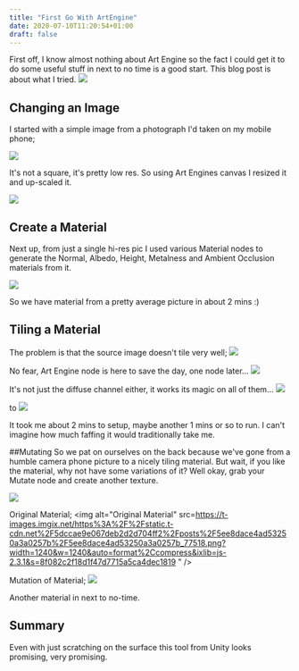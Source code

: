 ```yaml
---
title: "First Go With ArtEngine"
date: 2020-07-10T11:20:54+01:00
draft: false
---
```

First off, I know almost nothing about Art Engine so the fact I could get it to do some useful stuff in next to no time is a good start. This blog post is about what I tried.
<img src="https://t-images.imgix.net/https%3A%2F%2Fstatic.t-cdn.net%2F5dccae9e067deb2d2d704ff2%2Fposts%2F5ee8d80a20b6af5d4fef7614%2F5ee8d80a20b6af5d4fef7614_58946.png?width=1240&w=1240&auto=format%2Ccompress&ixlib=js-2.3.1&s=632419e696aab8957cf5272c4b92ccf5"/>

<!--more-->

## Changing an Image
I started with a simple image from a photograph I'd taken on my mobile phone;

<img src="https://t-images.imgix.net/https%3A%2F%2Fstatic.t-cdn.net%2F5dccae9e067deb2d2d704ff2%2Fposts%2F5ee8d83cbb9d465dbf17ea0d%2F5ee8d83cbb9d465dbf17ea0d_22825.png?width=1240&w=1240&auto=format%2Ccompress&ixlib=js-2.3.1&s=3095d69ae71ab7b15b57e42439ab5773" />

It's not a square, it's pretty low res. So using Art Engines canvas I resized it and up-scaled it.

<img src="https://t-images.imgix.net/https%3A%2F%2Fstatic.t-cdn.net%2F5dccae9e067deb2d2d704ff2%2Fposts%2F5ee8d8bb15e617584ce72320%2F5ee8d8bb15e617584ce72320_22390.png?width=1240&w=1240&auto=format%2Ccompress&ixlib=js-2.3.1&s=914214ad4155b10be848d0e921a8dcb4"/>

## Create a Material

Next up, from just a single hi-res pic I used various Material nodes to generate the Normal, Albedo, Height, Metalness and Ambient Occlusion materials from it.

<img src="https://t-images.imgix.net/https%3A%2F%2Fstatic.t-cdn.net%2F5dccae9e067deb2d2d704ff2%2Fposts%2F5ee8d92215e617584ce72330%2F5ee8d92215e617584ce72330_73849.png?width=1240&w=1240&auto=format%2Ccompress&ixlib=js-2.3.1&s=216077ef6dd44dedcecc9432e5d16ba7" />

So we have material from a pretty average picture in about 2 mins :)

## Tiling a Material
The problem is that the source image doesn't tile very well;
<img src="https://t-images.imgix.net/https%3A%2F%2Fstatic.t-cdn.net%2F5dccae9e067deb2d2d704ff2%2Fposts%2F5ee8d9919017905986465a8d%2F5ee8d9919017905986465a8d_32556.png?width=1240&w=1240&auto=format%2Ccompress&ixlib=js-2.3.1&s=9292f6fcda00e71a768d7942352f8e34"/>

No fear, Art Engine node is here to save the day, one node later...
<img src="https://t-images.imgix.net/https%3A%2F%2Fstatic.t-cdn.net%2F5dccae9e067deb2d2d704ff2%2Fposts%2F5ee8d9c69505c163fc4b4699%2F5ee8d9c69505c163fc4b4699_81688.png?width=1240&w=1240&auto=format%2Ccompress&ixlib=js-2.3.1&s=e527247ecd1e846cd506fd91aea639c5" />

It's not just the diffuse channel either, it works its magic on all of them...
<img src="https://t-images.imgix.net/https%3A%2F%2Fstatic.t-cdn.net%2F5dccae9e067deb2d2d704ff2%2Fposts%2F5ee8d9eb034aee5363b751ce%2F5ee8d9eb034aee5363b751ce_8997.png?width=1240&w=1240&auto=format%2Ccompress&ixlib=js-2.3.1&s=86aeeb9c1b52468c9b73e04e1f2ccc9d" />

to
<img src="https://t-images.imgix.net/https%3A%2F%2Fstatic.t-cdn.net%2F5dccae9e067deb2d2d704ff2%2Fposts%2F5ee8d9f59505c163fc4b46a0%2F5ee8d9f59505c163fc4b46a0_71455.png?width=1240&w=1240&auto=format%2Ccompress&ixlib=js-2.3.1&s=d2e4f2039e9f263dacb82fc699ffb979" />

It took me about 2 mins to setup, maybe another 1 mins or so to run. I can't imagine how much faffing it would traditionally take me.

##Mutating
So we pat on ourselves on the back because we've gone from a humble camera phone picture to a nicely tiling material. But wait, if you like the material, why not have some variations of it? Well okay, grab your Mutate node and create another texture.

<img src="https://t-images.imgix.net/https%3A%2F%2Fstatic.t-cdn.net%2F5dccae9e067deb2d2d704ff2%2Fposts%2F5ee8dac2ea389c5ad39cef9b%2F5ee8dac2ea389c5ad39cef9b_8619.png?width=1240&w=1240&auto=format%2Ccompress&ixlib=js-2.3.1&s=8a35f7a6a5a66ad0e39b220b307877f7" />

Original Material;
<img alt="Original Material" src=https://t-images.imgix.net/https%3A%2F%2Fstatic.t-cdn.net%2F5dccae9e067deb2d2d704ff2%2Fposts%2F5ee8dace4ad53250a3a0257b%2F5ee8dace4ad53250a3a0257b_77518.png?width=1240&w=1240&auto=format%2Ccompress&ixlib=js-2.3.1&s=8f082c2f18d1f47d7715a5ca4dec1819 " />

Mutation of Material;
<img src="https://t-images.imgix.net/https%3A%2F%2Fstatic.t-cdn.net%2F5dccae9e067deb2d2d704ff2%2Fposts%2F5ee8dadc25e5835a6c38e5cb%2F5ee8dadc25e5835a6c38e5cb_32767.png?width=1240&w=1240&auto=format%2Ccompress&ixlib=js-2.3.1&s=0326ffba75dbd68c7808775e6f8e886f" />

Another material in next to no-time. 

## Summary
Even with just scratching on the surface this tool from Unity looks promising, very promising.

